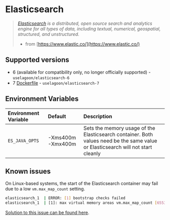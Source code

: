 # Elasticsearch

> [_Elasticsearch_](https://www.elastic.co/) _is a distributed, open source search and analytics engine for all types of data, including textual, numerical, geospatial, structured, and unstructured._
>
> * from [https://www.elastic.co/](https://www.elastic.co/)

## Supported versions

* 6 \(available for compatibility only, no longer officially supported\) - `uselagoon/elasticsearch-6`
* 7 [Dockerfile](https://github.com/uselagoon/lagoon-images/blob/main/images/elasticsearch/7.Dockerfile) - `uselagoon/elasticsearch-7`

## Environment Variables

| Environment Variable |      Default      |                                                           Description                                                            |
| :------------------- | :---------------- | :------------------------------------------------------------------------------------------------------------------------------- |
| `ES_JAVA_OPTS`       | -Xms400m -Xmx400m | Sets the memory usage of the Elasticsearch container. Both values need be the same value or Elasticsearch will not start cleanly |

## Known issues

On Linux-based systems, the start of the Elasticsearch container may fail due to a low `vm.max_map_count` setting.

```bash
elasticsearch_1  | ERROR: [1] bootstrap checks failed
elasticsearch_1  | [1]: max virtual memory areas vm.max_map_count [65530] is too low, increase to at least [262144]
```

[Solution to this issue can be found here](https://www.elastic.co/guide/en/elasticsearch/reference/current/docker.html#_set_vm_max_map_count_to_at_least_262144).
